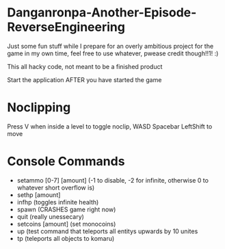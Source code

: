 # Danganronpa-Another-Episode-ReverseEngineering

Just some fun stuff while I prepare for an overly ambitious project for the game in my own time, feel free to use whatever, pwease credit though!!1! :)

This all hacky code, not meant to be a finished product

Start the application AFTER you have started the game


# Noclipping
Press V when inside a level to toggle noclip, WASD Spacebar LeftShift to move

# Console Commands
+ setammo [0-7] [amount] (-1 to disable, -2 for infinite, otherwise 0 to whatever short overflow is)
+ sethp [amount]
+ infhp (toggles infinite health)
+ spawn (CRASHES game right now)
+ quit (really unessecary)
+ setcoins [amount] (set monocoins)
+ up (test command that teleports all entitys upwards by 10 unites
+ tp (teleports all objects to komaru)
